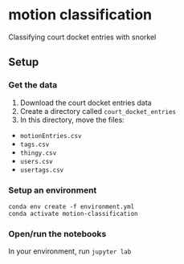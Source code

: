 # motion classification
Classifying court docket entries with snorkel

## Setup

### Get the data
1. Download the court docket entries data
2. Create a directory called `court_docket_entries`
3. In this directory, move the files:
  - `motionEntries.csv`
  - `tags.csv`
  - `thingy.csv`
  - `users.csv`
  - `usertags.csv`

### Setup an environment
```
conda env create -f environment.yml
conda activate motion-classification
```

### Open/run the notebooks
In your environment, run `jupyter lab`

